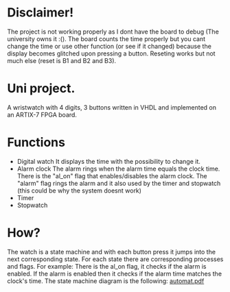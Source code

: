 # Disclaimer!
  The project is not working properly as I dont have the board to debug (The university owns it :().
  The board counts the time properly but you cant change the time or use other function (or see if it changed) because the display becomes glitched upon pressing a button.
  Reseting works but not much else (reset is B1 and B2 and B3).

# Uni project.
  A wristwatch with 4 digits, 3 buttons written in VHDL and implemented on an ARTIX-7 FPGA board.

# Functions
  - Digital watch
      It displays the time with the possibility to change it.
  - Alarm clock
      The alarm rings when the alarm time equals the clock time. There is the "al_on" flag that enables/disables the alarm clock. The "alarm" flag rings the alarm and it also used by the timer and stopwatch (this could be why the system doesnt work)
  - Timer
  - Stopwatch

# How?
  The watch is a state machine and with each button press it jumps into the next corresponding state. For each state there are corresponding processes and flags. For example: There is the al_on flag, it checks if the alarm is enabled. If the alarm is enabled then it checks if the alarm time matches the clock's time.
  The state machine diagram is the following:
[automat.pdf](https://github.com/user-attachments/files/15770419/automat.pdf)
  


  

